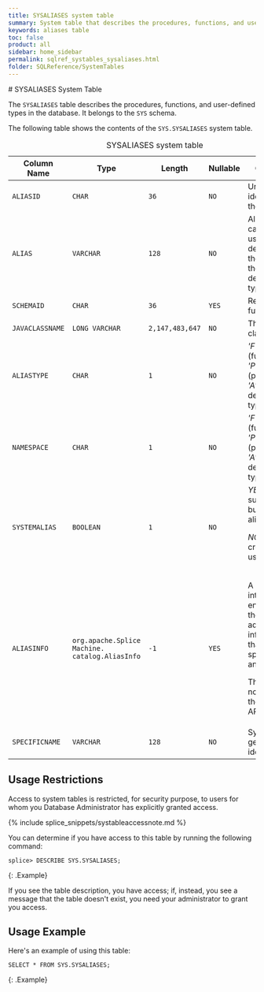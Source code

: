 ```yaml
---
title: SYSALIASES system table
summary: System table that describes the procedures, functions, and user-defined types in the database.
keywords: aliases table
toc: false
product: all
sidebar: home_sidebar
permalink: sqlref_systables_sysaliases.html
folder: SQLReference/SystemTables
---
```

<section>
<div class="TopicContent" data-swiftype-index="true" markdown="1">
# SYSALIASES System Table

The `SYSALIASES` table describes the procedures, functions, and
user-defined types in the database. It belongs to the `SYS` schema.

The following table shows the contents of the `SYS.SYSALIASES` system table.

<table>
    <caption>SYSALIASES system table</caption>
    <col />
    <col />
    <col />
    <col />
    <col />
    <thead>
        <tr>
            <th>Column Name</th>
            <th>Type</th>
            <th>Length</th>
            <th>Nullable</th>
            <th>Contents</th>
        </tr>
    </thead>
    <tbody>
        <tr>
            <td><code>ALIASID</code></td>
            <td><code>CHAR</code></td>
            <td><code>36</code></td>
            <td><code>NO</code></td>
            <td>Unique identifier for the alias</td>
        </tr>
        <tr>
            <td><code>ALIAS</code></td>
            <td><code>VARCHAR</code></td>
            <td><code>128</code></td>
            <td><code>NO</code></td>
            <td>Alias (in the case of a user-defined type, the name of the
			user-defined type)</td>
        </tr>
        <tr>
            <td><code>SCHEMAID</code></td>
            <td><code>CHAR</code></td>
            <td><code>36</code></td>
            <td><code>YES</code></td>
            <td>Reserved for future use</td>
        </tr>
        <tr>
            <td><code>JAVACLASSNAME</code></td>
            <td><code>LONG VARCHAR</code></td>
            <td><code>2,147,483,647</code></td>
            <td><code>NO</code></td>
            <td>The Java class name</td>
        </tr>
        <tr>
            <td><code>ALIASTYPE</code></td>
            <td><code>CHAR</code></td>
            <td><code>1</code></td>
            <td><code>NO</code></td>
            <td><em>'F'</em> (function), <em>'P'</em> (procedure),
			<em>'A'</em> (user-defined type)</td>
        </tr>
        <tr>
            <td><code>NAMESPACE</code></td>
            <td><code>CHAR</code></td>
            <td><code>1</code></td>
            <td><code>NO</code></td>
            <td><em>'F'</em> (function), <em>'P'</em> (procedure),
			<em>'A'</em> (user-defined type)</td>
        </tr>
        <tr>
            <td><code>SYSTEMALIAS</code></td>
            <td><code>BOOLEAN</code></td>
            <td><code>1</code></td>
            <td><code>NO</code></td>
            <td><em>YES</em> (system supplied or built-in alias)
			<p><em>NO</em> (alias created by a user)</p></td>
        </tr>
        <tr>
            <td><code>ALIASINFO</code></td>
            <td><code>org.apache.Splice Machine.<br />catalog.AliasInfo</code></td>
            <td><code>-1</code></td>
            <td><code>YES</code></td>
            <td><p>A Java interface that encapsulates the additional information that is specific to an alias.</p>
                <p>This class is not part of the public API.</p>
            </td>
        </tr>
        <tr>
            <td><code>SPECIFICNAME</code></td>
            <td><code>VARCHAR</code></td>
            <td><code>128</code></td>
            <td><code>NO</code></td>
            <td>System-generated identifier</td>
        </tr>
    </tbody>
</table>

## Usage Restrictions

Access to system tables is restricted, for security purpose, to users for whom you Database Administrator has explicitly granted access.

{% include splice_snippets/systableaccessnote.md %}

You can determine if you have access to this table by running the following command:

```
splice> DESCRIBE SYS.SYSALIASES;
```
{: .Example}

If you see the table description, you have access; if, instead, you see a message that the table doesn't exist, you need your administrator to grant you access.


## Usage Example

Here's an example of using this table:

```
SELECT * FROM SYS.SYSALIASES;
```
{: .Example}

</div>
</section>
